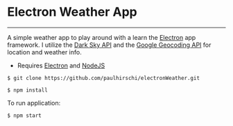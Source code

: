 # Electron Weather App
---
A simple weather app to play around with a learn the [Electron](http://electron.atom.io/) app framework. I utilize the [Dark Sky API](https://darksky.net/dev/) and the [Google Geocoding API](https://developers.google.com/maps/documentation/geocoding/start) for location and weather info.

* Requires [Electron](http://electron.atom.io/) and [NodeJS](https://nodejs.org/en/)

```
$ git clone https://github.com/paulhirschi/electronWeather.git
```

```
$ npm install
```

To run application:

```
$ npm start
```